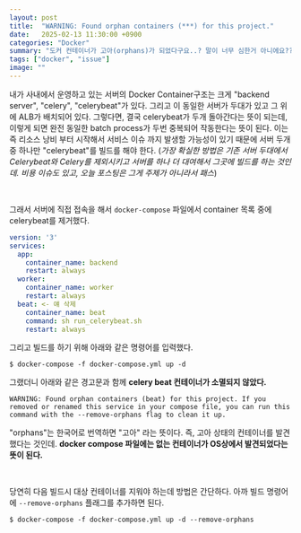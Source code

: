 ```yaml
---
layout: post
title:  "WARNING: Found orphan containers (***) for this project."
date:   2025-02-13 11:30:00 +0900
categories: "Docker"
summary: "도커 컨테이너가 고아(orphans)가 되었다구요..? 말이 너무 심한거 아니에요??"
tags: ["docker", "issue"]
image: ""
---
```


내가 사내에서 운영하고 있는 서버의 Docker Container구조는 크게 "backend server", "celery", "celerybeat"가 있다.
그리고 이 동일한 서버가 두대가 있고 그 위에 ALB가 배치되어 있다. 그렇다면, 결국 celerybeat가 두개 돌아간다는 뜻이 되는데, 
이렇게 되면 완전 동일한 batch process가 두번 중복되어 작동한다는 뜻이 된다. 이는 즉 리소스 낭비 부터 시작해서 서비스 이슈 까지 
발생할 가능성이 있기 때문에 서버 두개 중 하나만 "celerybeat"를 빌드를 해야 한다. (_가장 확실한 방법은 기존 서버 두대에서 Celerybeat와 Celery를 제외시키고 
서버를 하나 더 대여해서 그곳에 빌드를 하는 것인데. 비용 이슈도 있고, 오늘 포스팅은 그게 주제가 아니라서 패스_)

<br>

그래서 서버에 직접 접속을 해서 `docker-compose` 파일에서 container 목록 중에 celerybeat를 제거했다.

```yaml
version: '3'
services:
  app:
    container_name: backend
    restart: always
  worker:
    container_name: worker
    restart: always
  beat: <- 얘 삭제
    container_name: beat
    command: sh run_celerybeat.sh
    restart: always
```

그리고 빌드를 하기 위해 아래와 같은 명령어를 입력했다.

```shell
$ docker-compose -f docker-compose.yml up -d
```

그랬더니 아래와 같은 경고문과 함께 **celery beat 컨테이너가 소멸되지 않았다.**

```shell
WARNING: Found orphan containers (beat) for this project. If you removed or renamed this service in your compose file, you can run this command with the --remove-orphans flag to clean it up.
```

"orphans"는 한국어로 번역하면 "고아" 라는 뜻이다. 즉, 고아 상태의 컨테이너를 발견했다는 것인데. **docker compose 파일에는 없는 컨테이너가 OS상에서 발견되었다는 뜻이 된다.**

<br>

당연히 다음 빌드시 대상 컨테이너를 지워야 하는데 방법은 간단하다. 아까 빌드 명령어에 `--remove-orphans` 플래그를 추가하면 된다.

```shell
$ docker-compose -f docker-compose.yml up -d --remove-orphans
```